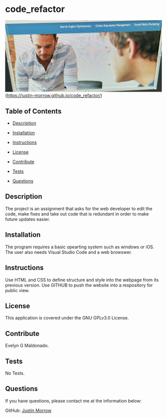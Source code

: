 # code_refactor
![Thumbnail](images/Code%20Refector_thumbnail.jpg)(https://justin-morrow.github.io/code_refactor/)
## Table of Contents

- [Description](#Description)

- [Installation](#Installation)

- [Instructions](#Instructions)

- [License](#License)

- [Contribute](#Contribute)

- [Tests](#Tests)

- [Questions](#Questions)

## Description

The project is an assignment that asks for the web developer to edit the code, make fixes and take out code that is redundant in order to make future updates easier.

## Installation

The program requires a basic opearting system such as windows or iOS. The user also needs Visual Studio Code and a web browswer. 

## Instructions

Use HTML and CSS to define structure and style into the webpage from its previous version. Use GITHUB to push the website into a respository for public view.

## License

This application is covered under the GNU GPLv3.0 License.

## Contribute

Evelyn G Maldonado.

## Tests

No Tests.

## Questions

If you have questions, please contact me at the information below:

GitHub: [Justin Morrow](https://github.com/Justin-Morrow)
